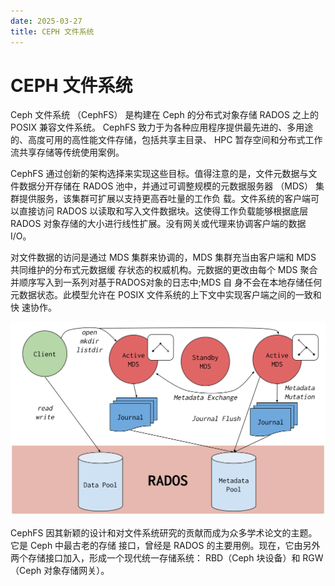 ```yaml
---
date: 2025-03-27
title: CEPH 文件系统
---
```

# CEPH 文件系统
Ceph 文件系统 （CephFS） 是构建在 Ceph 的分布式对象存储 RADOS 之上的 POSIX 兼容文件系统。
CephFS 致力于为各种应用程序提供最先进的、多用途的、高度可用的高性能文件存储，包括共享主目录、
HPC 暂存空间和分布式工作流共享存储等传统使用案例。

CephFS 通过创新的架构选择来实现这些目标。值得注意的是，文件元数据与文件数据分开存储在 RADOS 
池中，并通过可调整规模的元数据服务器 （MDS） 集群提供服务，该集群可扩展以支持更高吞吐量的工作负
载。文件系统的客户端可以直接访问 RADOS 以读取和写入文件数据块。这使得工作负载能够根据底层 
RADOS 对象存储的大小进行线性扩展。没有网关或代理来协调客户端的数据 I/O。

对文件数据的访问是通过 MDS 集群来协调的，MDS 集群充当由客户端和 MDS 共同维护的分布式元数据缓
存状态的权威机构。元数据的更改由每个 MDS 聚合并顺序写入到一系列对基于RADOS对象的日志中;MDS 自
身不会在本地存储任何元数据状态。此模型允许在 POSIX 文件系统的上下文中实现客户端之间的一致和快
速协作。

![Ceph 文件系统](../image/cephfs-architecture.svg)

CephFS 因其新颖的设计和对文件系统研究的贡献而成为众多学术论文的主题。它是 Ceph 中最古老的存储
接口，曾经是 RADOS 的主要用例。现在，它由另外两个存储接口加入，形成一个现代统一存储系统：
RBD（Ceph 块设备）和 RGW（Ceph 对象存储网关）。